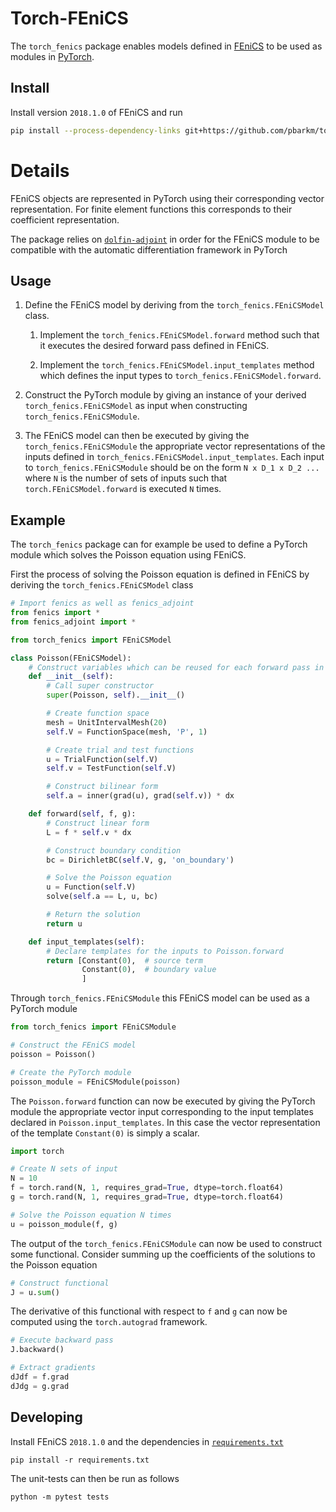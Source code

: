 # Torch-FEniCS

The `torch_fenics` package enables models defined in [FEniCS](https://fenicsproject.org) to be used as modules in
 [PyTorch](https://pytorch.org/).

## Install

Install version `2018.1.0` of FEniCS and run

```bash
pip install --process-dependency-links git+https://github.com/pbarkm/torch-fenics.git@master
```

# Details

FEniCS objects are represented in PyTorch using their corresponding vector representation. For 
finite element functions this corresponds to their coefficient representation. 

The package relies on [`dolfin-adjoint`](http://www.dolfin-adjoint.org/en/latest/) in order for the FEniCS module to be compatible with the
automatic differentiation framework in PyTorch

## Usage

1. Define the FEniCS model by deriving from the `torch_fenics.FEniCSModel` class.

    1. Implement the `torch_fenics.FEniCSModel.forward` method such that it executes
     the desired forward pass defined in FEniCS.
    
    2. Implement the `torch_fenics.FEniCSModel.input_templates` method which defines 
    the input types to `torch_fenics.FEniCSModel.forward`.

2. Construct the PyTorch module by giving an instance of your derived 
`torch_fenics.FEniCSModel` as input when constructing `torch_fenics.FEniCSModule`.

3. The FEniCS model can then be executed by giving the `torch_fenics.FEniCSModule` the
appropriate vector representations of the inputs defined in 
`torch_fenics.FEniCSModel.input_templates`.  Each input to `torch_fenics.FEniCSModule`
should be on the form `N x D_1 x D_2 ...` where `N` is the number of sets of inputs such that
`torch.FEniCSModel.forward` is executed `N` times.

## Example

The `torch_fenics` package can for example be used to define a PyTorch module which solves the Poisson
equation using FEniCS.

First the process of solving the Poisson equation is defined in FEniCS by deriving the `torch_fenics.FEniCSModel` class

```python
# Import fenics as well as fenics_adjoint
from fenics import *
from fenics_adjoint import *

from torch_fenics import FEniCSModel

class Poisson(FEniCSModel):
    # Construct variables which can be reused for each forward pass in the constructor
    def __init__(self):
        # Call super constructor
        super(Poisson, self).__init__()

        # Create function space
        mesh = UnitIntervalMesh(20)
        self.V = FunctionSpace(mesh, 'P', 1)

        # Create trial and test functions
        u = TrialFunction(self.V)
        self.v = TestFunction(self.V)

        # Construct bilinear form
        self.a = inner(grad(u), grad(self.v)) * dx

    def forward(self, f, g):
        # Construct linear form
        L = f * self.v * dx

        # Construct boundary condition
        bc = DirichletBC(self.V, g, 'on_boundary')

        # Solve the Poisson equation
        u = Function(self.V)
        solve(self.a == L, u, bc)

        # Return the solution
        return u

    def input_templates(self):
        # Declare templates for the inputs to Poisson.forward
        return [Constant(0),  # source term
                Constant(0),  # boundary value
                ]
```

Through `torch_fenics.FEniCSModule` this FEniCS model can be used as a PyTorch module

```python
from torch_fenics import FEniCSModule

# Construct the FEniCS model
poisson = Poisson()

# Create the PyTorch module
poisson_module = FEniCSModule(poisson)
```

The `Poisson.forward` function can now be executed by giving the PyTorch module 
the appropriate vector input corresponding to the input templates declared in 
`Poisson.input_templates`. In this case the vector representation of the 
template `Constant(0)` is simply a scalar. 

```python
import torch

# Create N sets of input
N = 10
f = torch.rand(N, 1, requires_grad=True, dtype=torch.float64)
g = torch.rand(N, 1, requires_grad=True, dtype=torch.float64)

# Solve the Poisson equation N times
u = poisson_module(f, g)
```

The output of the `torch_fenics.FEniCSModule` can now be used to construct some 
functional. Consider summing up the coefficients of the solutions to the Poisson
equation

```python
# Construct functional 
J = u.sum()
```

The derivative of this functional with respect to `f` and `g` can now be
computed using the `torch.autograd` framework.

```python
# Execute backward pass
J.backward() 

# Extract gradients
dJdf = f.grad
dJdg = g.grad
```

## Developing

Install FEniCS `2018.1.0` and the dependencies in [`requirements.txt`](requirements.txt)

```
pip install -r requirements.txt
```

The unit-tests can then be run as follows

```
python -m pytest tests
```
